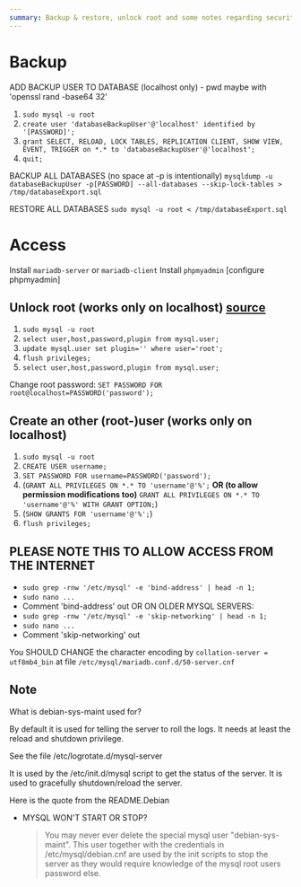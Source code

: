 ```yaml
---
summary: Backup & restore, unlock root and some notes regarding security and preinstalled user accounts
---
```


# Backup #
ADD BACKUP USER TO DATABASE (localhost only) - pwd maybe with 'openssl rand -base64 32'
1. `sudo mysql -u root`
2. `create user 'databaseBackupUser'@'localhost' identified by '[PASSWORD]';`
3. `grant SELECT, RELOAD, LOCK TABLES, REPLICATION CLIENT, SHOW VIEW, EVENT, TRIGGER on *.* to 'databaseBackupUser'@'localhost';`
4. `quit;`

BACKUP ALL DATABASES (no space at -p is intentionally)
`mysqldump -u databaseBackupUser -p[PASSWORD] --all-databases --skip-lock-tables > /tmp/databaseExport.sql`

RESTORE ALL DATABASES
`sudo mysql -u root < /tmp/databaseExport.sql`

# Access #
Install `mariadb-server` or `mariadb-client`
Install `phpmyadmin`
\[configure phpmyadmin\]

## Unlock root (works only on localhost) [source](https://kofler.info/root-login-problem-mit-mariadb/) ##
1. `sudo mysql -u root`
2. `select user,host,password,plugin from mysql.user;`
3. `update mysql.user set plugin='' where user='root';`
4. `flush privileges;`
5. `select user,host,password,plugin from mysql.user;`

Change root password:
`SET PASSWORD FOR root@localhost=PASSWORD('password');`

## Create an other (root-)user (works only on localhost) ##
1. `sudo mysql -u root`
2. `CREATE USER username;`
3. `SET PASSWORD FOR username=PASSWORD('password');`
4. (`GRANT ALL PRIVILEGES ON *.* TO 'username'@'%';` **OR (to allow permission modifications too)** `GRANT ALL PRIVILEGES ON *.* TO 'username'@'%' WITH GRANT OPTION;`)
5. (`SHOW GRANTS FOR 'username'@'%';`)
6. `flush privileges;`

## PLEASE NOTE THIS TO ALLOW ACCESS FROM THE INTERNET ##
* `sudo grep -rnw '/etc/mysql' -e 'bind-address' | head -n 1;`
* `sudo nano ...`
* Comment 'bind-address' out
OR ON OLDER MYSQL SERVERS:
* `sudo grep -rnw '/etc/mysql' -e 'skip-networking' | head -n 1;`
* `sudo nano ...`
* Comment 'skip-networking' out

You SHOULD CHANGE the character encoding by `collation-server = utf8mb4_bin` at file `/etc/mysql/mariadb.conf.d/50-server.cnf`

## Note ##
What is debian-sys-maint used for?

By default it is used for telling the server to roll the logs. It needs at least the reload and shutdown privilege.

See the file /etc/logrotate.d/mysql-server

It is used by the /etc/init.d/mysql script to get the status of the server. It is used to gracefully shutdown/reload the server.

Here is the quote from the README.Debian

* MYSQL WON'T START OR STOP?
    > You may never ever delete the special mysql user "debian-sys-maint". This user together with the credentials in /etc/mysql/debian.cnf are used by the init scripts to stop the server as they would require knowledge of the mysql root users password else.
